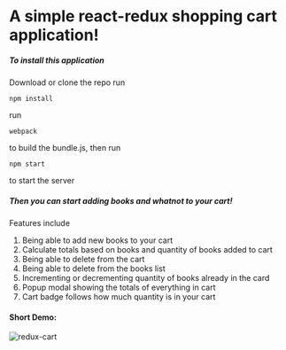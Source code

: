 # A simple react-redux shopping cart application!
##### To install this application
Download or clone the repo
run 
```
npm install
```
run 
```
webpack
```
to build the bundle.js, then run 
```
npm start
```
to start the server

##### Then you can start adding books and whatnot to your cart!

Features include
1) Being able to add new books to your cart
2) Calculate totals based on books and quantity of books added to cart
3) Being able to delete from the cart
4) Being able to delete from the books list
5) Incrementing or decrementing quantity of books already in the card
6) Popup modal showing the totals of everything in cart
7) Cart badge follows how much quantity is in your cart

#### Short Demo:
![redux-cart](https://github.com/gerardramosm89/react-redux-shopping-cart/blob/master/public/images/cart.gif?raw=true)
